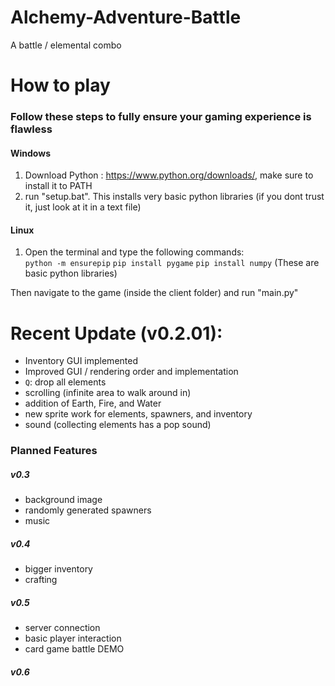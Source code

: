 # Alchemy-Adventure-Battle
A battle / elemental combo

# How to play
### Follow these steps to fully ensure your gaming experience is flawless
#### Windows
1. Download Python : https://www.python.org/downloads/,  make sure to install it to PATH
2. run "setup.bat". This installs very basic python libraries (if you dont trust it, just look at it in a text file)
#### Linux
1. Open the terminal and type the following commands:  
   `python -m ensurepip`
   `pip install pygame`
   `pip install numpy`
   (These are basic python libraries)

Then navigate to the game (inside the client folder) and run "main.py"

# Recent Update (v0.2.01):
- Inventory GUI implemented
- Improved GUI / rendering order and implementation
- `Q`: drop all elements
- scrolling (infinite area to walk around in)
- addition of Earth, Fire, and Water
- new sprite work for elements, spawners, and inventory
- sound (collecting elements has a pop sound)

### Planned Features
##### v0.3
- background image
- randomly generated spawners
- music
##### v0.4
- bigger inventory
- crafting
##### v0.5
- server connection
- basic player interaction
- card game battle DEMO
##### v0.6
